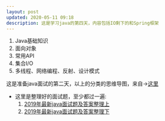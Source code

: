 ```yaml
---
layout: post
updated: 2020-05-11 09:18
description: 这是学习java的第四天，内容包括IO剩下的和Spring框架
---
```


1. Java基础知识
2. 面向对象
3. 常用API
4. 集合I/O
5. 多线程、网络编程、反射、设计模式

这是准备java面试的第二天，以上的分类的思维导图，来自-><a href="https://www.cnblogs.com/java1024/p/8757952.html" target="_blank">这里</a>
- 这里是整理好的面试题，至少都过一遍:
	1. <a href="https://blog.csdn.net/qq_41701956/article/details/86686492">2019年最新java面试题及答案整理上</a>
	2. <a href="https://blog.csdn.net/qq_41701956/article/details/86699263">2019年最新java面试题及答案整理下</a>

